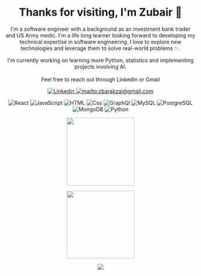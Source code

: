 ### <h1 align=center>Thanks for visiting, I'm Zubair 👋</h1>

<p align=center>I'm a software engineer with a background as an investment bank trader and US Army medic. I'm a life long learner looking forward to developing my technical expertise in software engineering. I love to explore new technologies and leverage them to solve real-world problems ✨.
  
<p align=center>I'm currently working on learning more Python, statistics and implementing projects involving AI.
<br />
<br />Feel free to reach out through LinkedIn or Gmail 
</p>

<p 
  align=center>
    <a href="https://www.linkedin.com/in/zubair-akbar-engineer/" target="blank">
      <img
        alt="Linkedin"
        src="https://img.shields.io/badge/linkedin-0077B5?logo=linkedin&url=https://www.linkedin.com/in/zubair-akbar-engineer&logoColor=white&style=for-the-badge" 
        />
    </a>
    <a href="mailto:zbarakzai@gmail.com" target="blank">
      <img 
        src="https://img.shields.io/badge/Gmail-D14836?style=for-the-badge&logo=gmail&logoColor=white" alt="mailto:zbarakzai@gmail.com" />
    </a> 
</p>

<p
   align=center>
    <img alt="React" src="https://img.shields.io/badge/React-61DAFB?logo=react&logoColor=white&style=for-the-badge" /> 
    <img alt="JavaScript" src="https://img.shields.io/badge/JavaScript-F7DF1E?logo=javascript&logoColor=white&style=for-the-badge" />
    <img alt="HTML" src="https://img.shields.io/badge/HTML-E34F26?logo=html5&logoColor=white&style=for-the-badge" />
    <img alt="Css" src="https://img.shields.io/badge/CSS-1572B6?logo=css3&logoColor=white&style=for-the-badge" />
    <img alt="GraphQl" src="https://img.shields.io/badge/GraphQL-E10098?logo=graphql&logoColor=white&style=for-the-badge" />
    <img alt="MySQL" src="https://img.shields.io/badge/MySQL-4479A1?logo=mysql&logoColor=white&style=for-the-badge" />
    <img alt="PostgreSQL" src="https://img.shields.io/badge/PostgreSQL-4169E1?logo=postgresql&logoColor=white&style=for-the-badge" />
    <img alt="MongoDB" src="https://img.shields.io/badge/MongoDB-47A248?logo=mongodb&logoColor=white&style=for-the-badge" />
    <img alt="Python" src="https://img.shields.io/badge/Python-3776AB?logo=python&logoColor=white&style=for-the-badge" />
   
</p>


<p 
   align=center>
    <img height="180em" src="https://github-readme-stats.vercel.app/api?username=zubair-akbar&show_icons=true&hide_border=true&&count_private=true&include_all_commits=true&theme=dracula" 
    />
</p>

<p 
   align=center>
    <img height="180em" src="https://github-readme-stats.vercel.app/api/top-langs/?username=zubair-akbar&layout=compact&theme=dracula&langs_count=5"
    />
</p>

<p
   align=center>
   <a href="#">
      <img 
       src="https://shields-io-visitor-counter.herokuapp.com/badge?page=zubair-akbar.zubair-akbar&labelColor=000000&logo=GitHub&logoColor=FFFFFF&color=1D70B8&style=for-the-badge">
   </a>
</p>
  
  <!--
**zubair-akbar/zubair-akbar** is a ✨ _special_ ✨ repository because its `README.md` (this file) appears on your GitHub profile.

Here are some ideas to get you started:

- 🔭 I’m currently working on ...
- 🌱 I’m currently learning ...
- 👯 I’m looking to collaborate on ...
- 🤔 I’m looking for help with ...
- 💬 Ask me about ...
- 📫 How to reach me: ...
- 😄 Pronouns: ...
- ⚡ Fun fact: ...

Non functional <img src="https://github-readme-stats.vercel.app/api/top-langs/?username=zubair-akbar&langs_count=5&theme=dracula&layout=compact" />]

-->
